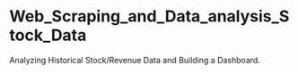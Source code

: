 # Web_Scraping_and_Data_analysis_Stock_Data

Analyzing Historical Stock/Revenue Data and Building a Dashboard.
